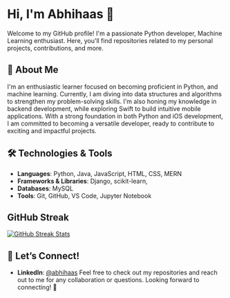 # Hi, I'm Abhihaas 👋

Welcome to my GitHub profile! I'm a passionate Python developer, Machine Learning enthusiast. Here, you'll find repositories related to my personal projects, contributions, and more.

## 🚀 About Me

I'm an enthusiastic learner focused on becoming proficient in Python, and machine learning.
Currently, I am diving into data structures and algorithms to strengthen my problem-solving skills. 
I'm also honing my knowledge in backend development, while exploring Swift to build intuitive mobile applications. 
With a strong foundation in both Python and iOS development, I am committed to becoming a versatile developer, ready to contribute to exciting and impactful projects.

## 🛠️ Technologies & Tools

- **Languages**: Python, Java, JavaScript, HTML, CSS, MERN
- **Frameworks & Libraries**: Django, scikit-learn, 
- **Databases**: MySQL
- **Tools**: Git, GitHub, VS Code, Jupyter Notebook

## GitHub Streak

<a href="https://git.io/streak-stats">
  <img src="https://streak-stats.demolab.com?user=abhihaas9391&theme=highcontrast&hide_border=true" alt="GitHub Streak Stats">
</a>



## 💬 Let’s Connect!

- **LinkedIn**: [@abhihaas](https://www.linkedin.com/in/abhihaas-srimantula)
Feel free to check out my repositories and reach out to me for any collaboration or questions. Looking forward to connecting! 🚀

